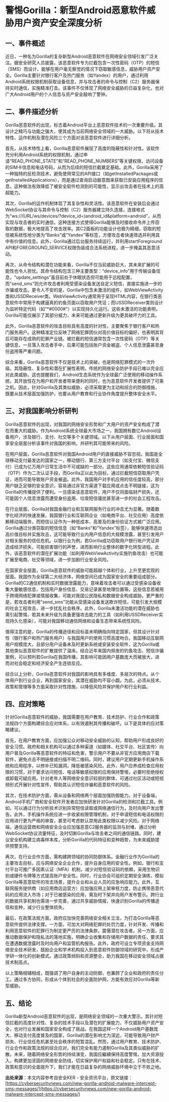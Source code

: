 # 警惕Gorilla：新型Android恶意软件威胁用户资产安全深度分析

## 一、事件概述

  近日，一种名为Gorilla的复杂新型Android恶意软件在网络安全领域引发广泛关注。据安全研究人员披露，该恶意软件专为拦截包含一次性密码（OTP）的短信（SMS）而设计，能够在用户毫无察觉的情况下窃取敏感信息，威胁用户资产安全。Gorilla主要针对银行客户及热门服务（如Yandex）的用户，通过利用Android系统权限机制获取设备信息，并与攻击者的命令与控制（C2）服务器保持实时通信，实施精准打击。该事件不仅体现了网络安全威胁的日益复杂化，也对广大Android用户的个人信息与资产安全敲响了警钟。

## 二、事件描述分析

  Gorilla恶意软件的出现，标志着Android平台上恶意软件技术的一次重要升级。其设计之精巧与功能之强大，使其成为当前网络安全领域的一大威胁。以下将从技术特性、运作机制及潜在风险三个方面对该恶意软件进行详细分析。

  首先，从技术特性上看，Gorilla恶意软件展现了高度的隐蔽性和针对性。该软件充分利用Android系统的权限机制，通过申请“READ_PHONE_STATE”和“READ_PHONE_NUMBERS”等关键权限，访问设备的SIM卡信息和电话号码，从而为后续的短信拦截奠定基础。此外，Gorilla采用了一种独特的反检测技术，避免使用常见的API接口（如getInstalledPackages或getInstalledApplications），而是通过查询启动器意图来获取已安装应用程序的信息。这种做法有效降低了被安全软件检测到的可能性，显示出攻击者在技术上的高超能力。

  其次，Gorilla的运作机制体现了其复杂性和灵活性。该恶意软件在安装后会通过WebSocket协议与其命令与控制（C2）服务器建立持久连接，连接格式为“ws://(URL/ws/devices/?device_id=)android_id&platform=android”，从而实现与攻击者的实时通信。这种连接方式使得Gorilla能够及时接收命令并上传窃取的数据，极大地提高了攻击效率。其C2面板的功能设计也极为精细，窃取的短信被系统性地分类为“Banks”或“Yandex”等标签，方便攻击者快速筛选并利用其中有价值的信息。此外，Gorilla通过后台服务持续运行，并利用startForeground API和FOREGROUND_SERVICE权限伪装成合法系统进程，进一步掩盖其恶意活动。

  再次，从命令结构和潜在功能来看，Gorilla不仅当前威胁巨大，其未来扩展的可能性也令人担忧。其命令结构包含三种主要类型：“device_info”用于传输设备信息，“update_settings”虽目前处于休眠状态但可能用于远程配置，而“send_sms”则允许攻击者利用受感染设备发送自定义短信，直接实施进一步的诈骗或攻击。更令人不安的是，Gorilla中包含未激活的组件，如WebViewActivity类和USSDReceiver类。WebViewActivity通常用于呈现HTML内容，在银行类恶意软件中常用于构建逼真的钓鱼页面以窃取用户凭证；而USSDReceiver类则设计为监听特定代码（如“*#0000#”）以实现持久化运行。这些未激活的功能表明，Gorilla可能仅展示了其部分威力，未来可能通过更新升级为更具破坏力的工具。

  此外，Gorilla恶意软件的攻击目标具有高度的针对性，主要聚焦于银行客户和热门服务用户。这种精准定位反映了网络犯罪团伙对高价值目标的偏好，也表明其背后可能存在成熟的犯罪产业链。被拦截的短信通常包含一次性密码（OTP）等关键信息，一旦落入攻击者手中，后果可能包括账户资金被盗、个人信息泄露甚至身份盗用等严重问题。

  综合来看，Gorilla恶意软件不仅是技术上的突破，也是网络犯罪模式的一次升级。其隐蔽性、复杂性和潜在扩展性表明，传统的网络安全防护手段已难以完全应对此类威胁。这也提醒我们，Android生态系统作为全球最广泛使用的移动操作系统，其开放性在为用户和开发者带来便利的同时，也为恶意软件开发者提供了可乘之机。因此，针对Gorilla及其类似威胁，必须采取更为主动和综合的防御措施，既要从技术层面加强防护，也要从用户教育和行业协作角度提升整体安全水平。

## 三、对我国影响分析研判

  Gorilla恶意软件的出现，对我国的网络安全形势和广大用户的资产安全构成了潜在而重大的威胁。作为Android系统全球最大市场之一，我国拥有数亿Android设备用户，涉及银行、支付、社交等多个关键领域。以下从用户层面、行业层面和国家安全层面分析该事件对我国的影响，并研判其可能带来的风险。

  在用户层面，Gorilla恶意软件对我国Android用户的直接威胁不容忽视。我国是全球移动支付最发达的国家之一，移动银行、第三方支付平台（如支付宝、微信支付）已成为亿万用户日常生活中不可或缺的一部分。这些应用通常依赖短信验证码（OTP）作为二次认证手段，而Gorilla正以此为目标，通过拦截短信窃取用户凭证，进而可能导致账户资金被盗。此外，我国用户对手机应用的信任度较高，部分用户缺乏足够的安全意识，容易通过非官方渠道下载应用或点击不明链接，这为Gorilla的传播提供了便利。一旦感染该恶意软件，用户不仅将面临财产损失，还可能因个人信息泄露而遭受身份盗用、垃圾短信骚扰甚至进一步的社会工程攻击。

  在行业层面，Gorilla对我国金融行业和互联网服务行业的冲击尤为显著。随着数字化经济的快速发展，我国银行业和互联网企业（如电商平台、社交应用）高度依赖移动端服务，而短信认证作为一种低成本、高普及的身份验证方式被广泛应用。Gorilla通过分类窃取的短信信息（如“Banks”和“Yandex”标签），能够快速筛选出高价值目标并实施攻击，这可能导致行业内用户信息的大规模泄露，甚至引发用户对相关服务的信任危机。以银行业为例，若Gorilla成功窃取用户银行账户凭证并造成经济损失，可能损害银行的声誉，进而影响行业整体的数字化转型进程。此外，该恶意软件的潜在扩展功能（如利用WebViewActivity实施钓鱼攻击）也可能扩展至电商、社交等领域，进一步加剧行业安全风险。

  在国家安全层面，Gorilla恶意软件的威胁可能超越个体和行业，上升至更宏观的层面。我国作为全球第二大经济体，网络空间已成为国家安全的重要组成部分。Gorilla的C2通信机制和实时数据泄露能力，意味着攻击者可以通过受感染设备收集大量敏感信息，包括用户身份信息、交易记录甚至地理位置等。这些信息若被用于跨境网络犯罪或情报收集，可能对我国公民隐私和数据安全构成威胁。更严重的是，若攻击者利用“send_sms”功能从受感染设备发送欺诈短信，可能引发大规模的社会工程攻击，进一步扰乱社会秩序。此外，Gorilla未激活功能的潜在威胁也需引起警惕，若其未来升级为具备更强攻击能力的工具（如利用USSDReceiver实现持久化感染），可能对我国移动通信网络和设备生态带来系统性风险。

  值得注意的是，Gorilla的传播途径和目标虽未明确指向特定国家，但其设计针对性（银行客户和热门服务用户）与我国用户的使用习惯高度吻合。我国移动互联网用户规模庞大，且部分用户设备未及时更新系统或安装安全软件，这为Gorilla或其他类似恶意软件的扩散提供了温床。结合近年来国内频发的钓鱼攻击、短信诈骗案例，可以预判若Gorilla在我国传播，其影响可能因用户基数庞大而被放大，进而对社会稳定和经济安全产生连锁反应。

  综合以上分析，Gorilla恶意软件对我国的影响具有多维度、多层次的特点。从个体用户到行业企业，再到国家安全，其潜在威胁均不容小觑。为此，必须从技术、政策和管理等多方面采取针对性措施，以降低风险并保护用户和行业利益。

## 四、应对策略

  针对Gorilla恶意软件的威胁，我国需要在用户教育、技术防护、行业合作和政策法规四个方面构建综合应对体系，以有效遏制其传播和破坏。以下是具体的应对策略建议。

  首先，在用户教育方面，应加强公众对移动安全威胁的认知，帮助用户形成良好的安全习惯。政府和相关机构可以通过多种渠道（如媒体、社交平台、社区宣传）向用户普及Gorilla等恶意软件的特征和危害，警示用户不要从非官方应用商店下载软件，避免点击不明链接或扫描不明二维码。同时，建议用户定期更新手机操作系统和应用程序，以修补已知漏洞，降低被感染风险。此外，用户应养成检查应用权限的习惯，对于要求访问短信、电话等敏感权限的应用保持警惕，必要时拒绝授权或卸载可疑应用。针对老年人等网络安全意识较弱的群体，可通过社区活动或短视频形式开展针对性宣传，帮助其认识短信诈骗和恶意软件的风险。

  其次，在技术防护方面，需从设备和网络两个层面加强防御能力。对于设备端，Android手机厂商和安全软件开发者应加快研发针对Gorilla的检测和拦截工具。例如，可以通过行为分析技术识别异常短信读取或网络通信行为，及时向用户发出警告。此外，手机操作系统应进一步收紧权限管理机制，对于申请短信和电话权限的应用进行更为严格的审查，甚至可考虑默认禁用此类权限以减少风险。对于网络端，通信运营商和网络安全企业应加强恶意C2服务器的监测与封堵，通过分析WebSocket协议流量特征，及时切断Gorilla与攻击者之间的通信链路。同时，建议安全机构建立病毒样本库，分析Gorilla的代码特征和变种趋势，为未来威胁提供预警支持。

  再次，在行业合作方面，需构建跨领域的协同防御体系。金融行业作为Gorilla的主要攻击目标，应与网络安全企业合作，提升自身应用的安全性。例如，银行和支付平台可推广多因素认证（MFA）机制，减少对短信验证码的依赖，采用生物识别或硬件令牌等方式提高账户安全性。同时，行业协会可组织定期安全演练，模拟Gorilla等恶意软件的攻击场景，提升企业和从业人员的应急响应能力。此外，互联网服务提供商（如应用商店运营方）应加强应用上架审核力度，防止携带恶意代码的应用流入市场；对于已被感染的应用，需及时下架并向用户发布警示。跨行业的数据共享机制也需进一步完善，通过共享威胁情报，快速识别Gorilla的传播途径和变种，减少行业整体损失。

  最后，在政策法规方面，政府应加快完善网络安全相关立法，为打击Gorilla等恶意软件提供法律支撑。一方面，可加大对网络犯罪的处罚力度，针对开发、传播和利用恶意软件的犯罪行为制定更严厉的法律条款，震慑潜在攻击者。另一方面，应推动数据保护和隐私法的落地实施，明确企业收集和存储用户数据的责任，要求其在遭遇数据泄露时及时向用户和监管机构报告。此外，政府可设立专项资金支持网络安全技术研发，鼓励企业和学术机构投入到恶意软件防御领域的研究中，形成产学研一体化的创新模式。通过政策倾斜和资源整合，助力我国在移动安全领域占据技术制高点。

  以上策略相辅相成，既强调了用户自身的主动防御，也兼顾了企业和政府的责任分工。通过多方协同，形成从个体到社会的全面防护网，方能有效应对Gorilla等新型威胁。

## 五、结论

  Gorilla新型Android恶意软件的出现，是网络安全领域的一次重大警示。其针对短信拦截的高度针对性、复杂的技术手段以及潜在的扩展能力，不仅威胁用户资产安全，也对行业发展和国家安全构成了挑战。在我国这样一个Android用户基数庞大、移动支付高度普及的国家，Gorilla的潜在影响尤为深远，可能导致用户财产损失、行业信任危机甚至社会秩序的短暂混乱。然而，通过用户教育、技术防护、行业合作和政策法规的综合应对，我们完全有能力遏制Gorilla及其类似威胁的扩散。未来，随着网络安全形势的持续演变，我国应繼續保持高度警惕，加大资源投入，构建更加坚固的网络安全防线，切实保护用户权益和社会稳定。只有在技术、政策和意识的全面提升下，我们才能在日益复杂的网络威胁环境中立于不败之地。

**出处来源**：本文内容参考自安全KER - 安全资讯平台，原文链接：[https://cybersecuritynews.com/new-gorilla-android-malware-intercept-sms-messages/](https://cybersecuritynews.com/new-gorilla-android-malware-intercept-sms-messages/)